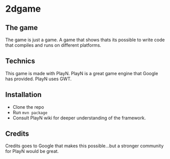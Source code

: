 2dgame
======

## The game
The game is just a game. A game that shows thats its possible to write code that compiles and runs on different platforms. 

## Technics 
This game is made with PlayN. PlayN is a great game engine that Google has provided. PlayN uses GWT.

## Installation
* Clone the repo
* Run `mvn package`
* Consult PlayN wiki for deeper understanding of the framework.


## Credits
Credits goes to Google that makes this possible...but a stronger community for PlayN would be great.
